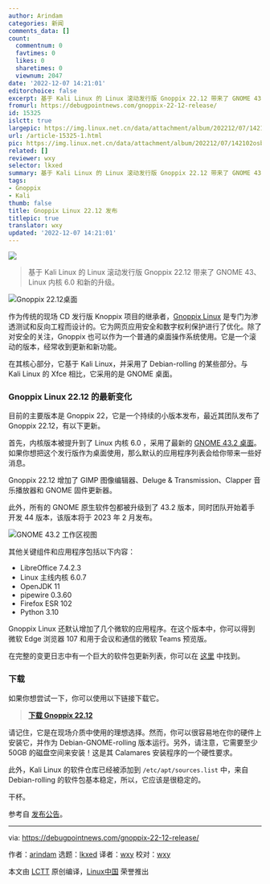 ```yaml
---
author: Arindam
categories: 新闻
comments_data: []
count:
  commentnum: 0
  favtimes: 0
  likes: 0
  sharetimes: 0
  viewnum: 2047
date: '2022-12-07 14:21:01'
editorchoice: false
excerpt: 基于 Kali Linux 的 Linux 滚动发行版 Gnoppix 22.12 带来了 GNOME 43、Linux 内核 6.0 和新的升级。
fromurl: https://debugpointnews.com/gnoppix-22-12-release/
id: 15325
islctt: true
largepic: https://img.linux.net.cn/data/attachment/album/202212/07/142102osbjkjlzknhkhkk7.jpg
url: /article-15325-1.html
pic: https://img.linux.net.cn/data/attachment/album/202212/07/142102osbjkjlzknhkhkk7.jpg.thumb.jpg
related: []
reviewer: wxy
selector: lkxed
summary: 基于 Kali Linux 的 Linux 滚动发行版 Gnoppix 22.12 带来了 GNOME 43、Linux 内核 6.0 和新的升级。
tags:
- Gnoppix
- Kali
thumb: false
title: Gnoppix Linux 22.12 发布
titlepic: true
translator: wxy
updated: '2022-12-07 14:21:01'
---
```


![](/data/attachment/album/202212/07/142102osbjkjlzknhkhkk7.jpg)



> 
> 基于 Kali Linux 的 Linux 滚动发行版 Gnoppix 22.12 带来了 GNOME 43、Linux 内核 6.0 和新的升级。
> 
> 
> 


![Gnoppix 22.12桌面](/data/attachment/album/202212/07/142102a93tzx6tii2etx1q.jpg)


作为传统的现场 CD 发行版 Knoppix 项目的继承者，[Gnoppix Linux](https://www.gnoppix.com/) 是专门为渗透测试和反向工程而设计的。它为网页应用安全和数字权利保护进行了优化。除了对安全的关注，Gnoppix 也可以作为一个普通的桌面操作系统使用。它是一个滚动的版本，经常收到更新和新功能。


在其核心部分，它基于 Kali Linux，并采用了 Debian-rolling 的某些部分。与 Kali Linux 的 Xfce 相比，它采用的是 GNOME 桌面。


### Gnoppix Linux 22.12 的最新变化


目前的主要版本是 Gnoppix 22，它是一个持续的小版本发布，最近其团队发布了 Gnoppix 22.12，有以下更新。


首先，内核版本被提升到了 Linux 内核 6.0 ，采用了最新的 [GNOME 43.2 桌面](https://debugpointnews.com/gnome-43-release/)。如果你想把这个发行版作为桌面使用，那么默认的应用程序列表会给你带来一些好消息。


Gnoppix 22.12 增加了 GIMP 图像编辑器、Deluge & Transmission、Clapper 音乐播放器和 GNOME 固件更新器。


此外，所有的 GNOME 原生软件包都被升级到了 43.2 版本，同时团队开始着手开发 44 版本，该版本将于 2023 年 2 月发布。


![GNOME 43.2 工作区视图](/data/attachment/album/202212/07/142102rfbf0ll64pjpr4np.jpg)


其他关键组件和应用程序包括以下内容：


* LibreOffice 7.4.2.3
* Linux 主线内核 6.0.7
* OpenJDK 11
* pipewire 0.3.60
* Firefox ESR 102
* Python 3.10


Gnoppix Linux 还默认增加了几个微软的应用程序。在这个版本中，你可以得到微软 Edge 浏览器 107 和用于会议和通信的微软 Teams 预览版。


在完整的变更日志中有一个巨大的软件包更新列表，你可以在 [这里](https://sourceforge.net/p/gnoppixng/releases/general/thread/bc187de53a/#f258) 中找到。


### 下载


如果你想尝试一下，你可以使用以下链接下载它。



> 
> **[下载 Gnoppix 22.12](https://sourceforge.net/projects/gnoppixng/files/releases/)**
> 
> 
> 


请记住，它是在现场介质中使用的理想选择。然而，你可以很容易地在你的硬件上安装它，并作为 Debian-GNOME-rolling 版本运行。另外，请注意，它需要至少 50GB 的磁盘空间来安装！这是其 Calamares 安装程序的一个硬性要求。


此外，Kali Linux 的软件仓库已经被添加到 `/etc/apt/sources.list` 中，来自 Debian-rolling 的软件包基本稳定，所以，它应该是很稳定的。


干杯。


参考自 [发布公告](https://sourceforge.net/p/gnoppixng/releases/general/thread/bc187de53a/#f258)。




---


via: <https://debugpointnews.com/gnoppix-22-12-release/>


作者：[arindam](https://debugpointnews.com/author/dpicubegmail-com/) 选题：[lkxed](https://github.com/lkxed) 译者：[wxy](https://github.com/wxy) 校对：[wxy](https://github.com/wxy)


本文由 [LCTT](https://github.com/LCTT/TranslateProject) 原创编译，[Linux中国](https://linux.cn/) 荣誉推出